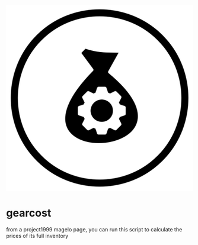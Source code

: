 
 ![](/gearcost.png)

# gearcost
from a project1999 magelo page, you can run this script to calculate the prices of its full inventory
